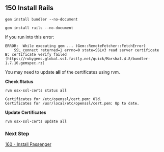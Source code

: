 ## 150 Install Rails

```
gem install bundler --no-document
```

```
gem install rails --no-document
```

If you run into this error:

```console
ERROR:  While executing gem ... (Gem::RemoteFetcher::FetchError)
    SSL_connect returned=1 errno=0 state=SSLv3 read server certificate B: certificate verify failed (https://rubygems.global.ssl.fastly.net/quick/Marshal.4.8/bundler-1.7.10.gemspec.rz)
```

You may need to update **all** of the certificates using rvm.

**Check Status**

```
rvm osx-ssl-certs status all
```

```console
Certificates for /etc/openssl/cert.pem: Old.
Certificates for /usr/local/etc/openssl/cert.pem: Up to date.
```

**Update Certificates**

```
rvm osx-ssl-certs update all
```

### Next Step

[160 - Install Passenger](https://github.com/remomueller/documentation/blob/master/macos/160-passenger.md)
